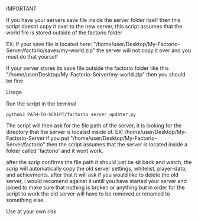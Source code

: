 IMPORTANT

If you have your servers save file inside the server folder itself then this script doesnt copy it over to the new server, this script assumes that the world file is stored outside of the factorio folder

EX: If your save file is located here: "/home/user/Desktop/My-Factorio-Server/factorio/saves/my-world.zip" the server will not copy it over and you must do that yourself

If your server stores its save file outside the factorio folder like this "/home/user/Desktop/My-Factorio-Server/my-world.zip" then you should be fine


Usage

Run the script in the terminal
```
python3 PATH-TO-SCRIPT/factorio_server_updater.py
```

The script will then ask for the file path of the server, it is looking for the directory that the server is located inside of.
EX: /home/user/Desktop/My-Factorio-Server
if you put "/home/user/Desktop/My-Factorio-Server/factorio" then the script assumes that the server is located inside a folder called 'factorio' and it wont work.

after the scrip confirms the file path it should just be sit back and watch, the scrip will automatically copy the old server settings, whitelist, player-data, and achievments.
after that it will ask if you would like to delete the old server, i would recomend against it untill you have started your server and joined to make sure that nothing is broken or anything but in order for the script to work the old server will have to be removed or renamed to something else.


Use at your own risk

